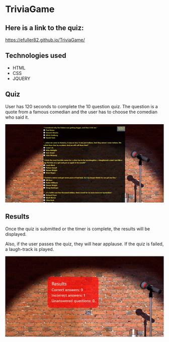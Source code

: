 # TriviaGame

## Here is a link to the quiz:

https://efuller82.github.io/TriviaGame/

## Technologies used

- HTML
- CSS
- JQUERY

## Quiz 

User has 120 seconds to complete the 10 question quiz.  The question is a quote from a famous comedian and the user has to choose the comedian who said it.

![Quiz with radio buttons](./assets/images/quiz-1.PNG)

## Results

Once the quiz is submitted or the timer is complete, the results will be displayed. 

Also, if the user passes the quiz, they will hear applause.  If the quiz is failed, a laugh-track is played. 

![results](./assets/images/quiz-2.PNG)
